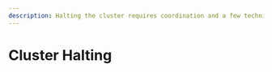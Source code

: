 ```yaml
---
description: Halting the cluster requires coordination and a few technical gotchas
---
```


# Cluster Halting

